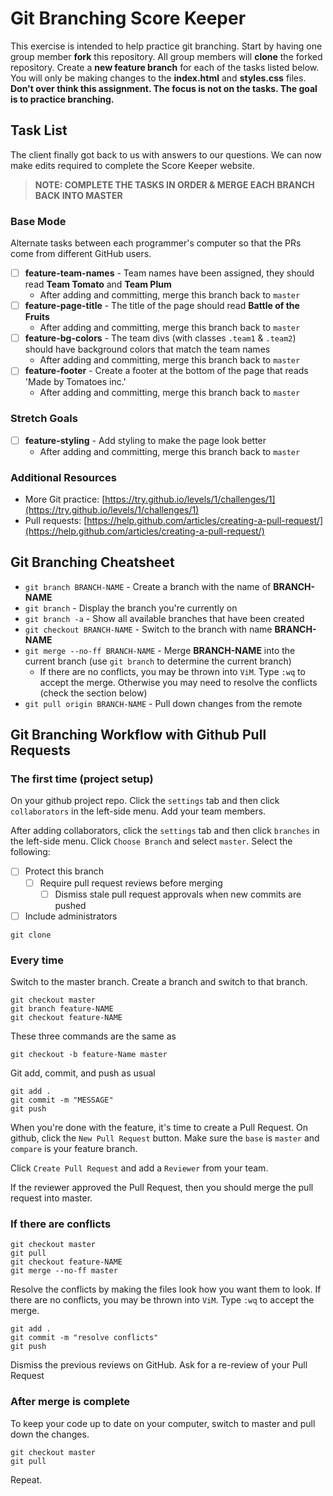 # Git Branching Score Keeper

This exercise is intended to help practice git branching. Start by having one group member **fork** this repository. All group members will **clone** the forked repository. Create a **new feature branch** for each of the tasks listed below. You will only be making changes to the **index.html** and **styles.css** files. **Don't over think this assignment. The focus is not on the tasks. The goal is to practice branching.**

## Task List

The client finally got back to us with answers to our questions. We can now make edits required to complete the Score Keeper website.

> **NOTE: COMPLETE THE TASKS IN ORDER & MERGE EACH BRANCH BACK INTO MASTER**

### Base Mode

Alternate tasks between each programmer's computer so that the PRs come from different GitHub users.

- [ ] **feature-team-names** - Team names have been assigned, they should read **Team Tomato** and **Team Plum**
   - After adding and committing, merge this branch back to `master`
- [ ] **feature-page-title** - The title of the page should read **Battle of the Fruits**
   - After adding and committing, merge this branch back to `master`
- [ ] **feature-bg-colors** - The team divs (with classes `.team1` & `.team2`) should have background colors that match the team names
   - After adding and committing, merge this branch back to `master`
- [ ] **feature-footer** - Create a footer at the bottom of the page that reads 'Made by Tomatoes inc.'
   - After adding and committing, merge this branch back to `master`


### Stretch Goals

- [ ] **feature-styling** - Add styling to make the page look better
   - After adding and committing, merge this branch back to `master`

### Additional Resources

- More Git practice: [https://try.github.io/levels/1/challenges/1](https://try.github.io/levels/1/challenges/1)
- Pull requests: [https://help.github.com/articles/creating-a-pull-request/](https://help.github.com/articles/creating-a-pull-request/)


## Git Branching Cheatsheet

- `git branch BRANCH-NAME` - Create a branch with the name of **BRANCH-NAME**
- `git branch` - Display the branch you're currently on
- `git branch -a` - Show all available branches that have been created
- `git checkout BRANCH-NAME` - Switch to the branch with name **BRANCH-NAME**
- `git merge --no-ff BRANCH-NAME` - Merge **BRANCH-NAME** into the current branch (use `git branch` to determine the current branch)
   - If there are no conflicts, you may be thrown into `ViM`. Type `:wq` to accept the merge. Otherwise you may need to resolve the conflicts (check the section below)
- `git pull origin BRANCH-NAME` - Pull down changes from the remote

## Git Branching Workflow with Github Pull Requests

### The first time (project setup)

On your github project repo. Click the `settings` tab and then click `collaborators` in the left-side menu. Add your team members.

After adding collaborators, click the `settings` tab and then click `branches` in the left-side menu. Click `Choose Branch` and select `master`. Select the following:

- [ ] Protect this branch
  - [ ] Require pull request reviews before merging
    - [ ] Dismiss stale pull request approvals when new commits are pushed
- [ ] Include administrators

```
git clone
```

### Every time

Switch to the master branch. Create a branch and switch to that branch.

```
git checkout master
git branch feature-NAME
git checkout feature-NAME
```

These three commands are the same as

```
git checkout -b feature-Name master
```

Git add, commit, and push as usual

```
git add .
git commit -m "MESSAGE"
git push
```

When you're done with the feature, it's time to create a Pull Request. On github, click the `New Pull Request` button. Make sure the `base` is `master` and `compare` is your feature branch.

Click `Create Pull Request` and add a `Reviewer` from your team.

If the reviewer approved the Pull Request, then you should merge the pull request into master.

### If there are conflicts

```
git checkout master
git pull
git checkout feature-NAME
git merge --no-ff master
```

Resolve the conflicts by making the files look how you want them to look. If there are no conflicts, you may be thrown into `ViM`. Type `:wq` to accept the merge.

```
git add .
git commit -m "resolve conflicts"
git push
```

Dismiss the previous reviews on GitHub. Ask for a re-review of your Pull Request

### After merge is complete

To keep your code up to date on your computer, switch to master and pull down the changes.

```
git checkout master
git pull
```

Repeat.


